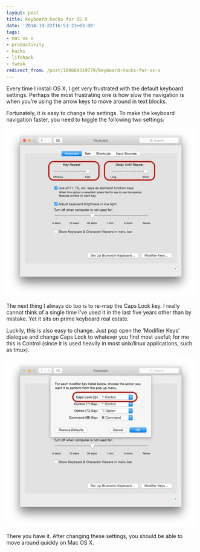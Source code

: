 ```yaml
---
layout: post
title: Keyboard hacks for OS X
date: '2014-10-22T16:51:23+03:00'
tags:
- mac os x
- productivity
- hacks
- lifehack
- tweak
redirect_from: /post/100669319779/keyboard-hacks-for-os-x
---
```


Every time I install OS X, I get very frustrated with the default keyboard settings. Perhaps the most frustrating one is how slow the navigation is when you’re using the arrow keys to move around in text blocks.

Fortunately, it is easy to change the settings. To make the keyboard navigation faster, you need to toggle the following two settings:

![Change keyboard speed on Mac OS X](/tumblr_files/tumblr_inline_ndumzj5FgR1skxjxc.webp)

The next thing I always do too is to re-map the Caps Lock key. I really cannot think of a single time I’ve used it in the last five years other than by mistake. Yet it sits on prime keyboard real estate.

Luckily, this is also easy to change. Just pop open the ‘Modifier Keys’ dialogue and change Caps Lock to whatever you find most useful; for me this is Control (since it is used heavily in most unix/linux applications, such as tmux).

![Remap Caps Lock to Ctrl on Mac OS X](/tumblr_files/tumblr_inline_ndun0oiROh1skxjxc.webp)

There you have it. After changing these settings, you should be able to move around quickly on Mac OS X.
